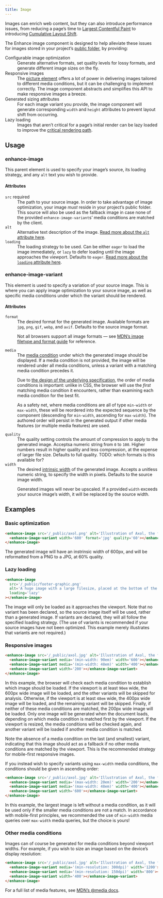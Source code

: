 ```yaml
---
title: Image
---
```


Images can enrich web content, but they can also introduce performance issues, from reducing a page’s time to [Largest Contentful Paint](https://web.dev/lcp/) to introducing [Cumulative Layout Shift](https://web.dev/cls/).

The Enhance image component is designed to help alleviate these issues for images stored in your project’s [public folder](/docs/learn/starter-project/public), by providing: 

<dl class='pl2 pl4-lg'>
  <dt class='font-medium'>Configurable image optimization</dt>
  <dd>Generate alternative formats, set quality levels for lossy formats, and generate different image sizes on the fly.</dd>
  
  <dt class='font-medium mt0'>Responsive images</dt>
  <dd>The <a href='https://developer.mozilla.org/en-US/docs/Web/HTML/Element/picture'>picture element</a> offers a lot of power in delivering images tailored to different media conditions, but it can be challenging to implement correctly. The image component abstracts and simplifies this API to make responsive images a breeze.</dd>

  <dt class='font-medium mt0'>Generated sizing attributes</dt>
  <dd>For each image variant you provide, the image component will generate corresponding <code>width</code> and <code>height</code> attributes to prevent layout shift from occurring.</dd>

  <dt class='font-medium mt0'>Lazy loading</dt>
  <dd>Images that aren’t critical for a page’s initial render can be lazy loaded to improve the <a href='https://developer.mozilla.org/en-US/docs/Web/Performance/Critical_rendering_path'>critical rendering path</a>.</dd>
</dl>

## Usage

### enhance-image
This parent element is used to specify your image’s source, its loading strategy, and any <code>alt</code> text you wish to provide.

#### Attributes

<dl class='pl2 pl4-lg'>
  <dt class='font-bold'><code>src</code> <span class='font-normal'>required</span></dt>
  <dd>The path to your source image. In order to take advantage of image optimization, your image <em>must</em> reside in your project’s public folder. This source will also be used as the fallback image in case none of the provided <code>enhance-image-variant</code>s’ media conditions are matched by the client.</dd>
  
  <dt class='font-bold mt0'><code>alt</code></dt>
  <dd>Alternative text description of the image. <a href='https://developer.mozilla.org/en-US/docs/Web/HTML/Element/img#attr-alt'>Read more about the <code>alt</code> attribute here</a>.</dd>

  <dt class='font-bold mt0'><code>loading</code></dt>
  <dd>The loading strategy to be used. Can be either <code>eager</code> to load the image immediately, or <code>lazy</code> to defer loading until the image approaches the viewport. Defaults to <code>eager</code>. <a href='https://developer.mozilla.org/en-US/docs/Web/HTML/Element/img#attr-loading'>Read more about the <code>loading</code> attribute here</a>.</dd>
</dl>

### enhance-image-variant
This element is used to specify a variation of your source image. This is where you can apply image optimization to your source image, as well as specific media conditions under which the variant should be rendered.

#### Attributes

<dl class='pl2 pl4-lg'>
  <dt class='font-bold'><code>format</code></dt>
  <dd>The desired format for the generated image. Available formats are <code>jpg</code>, <code>png</code>, <code>gif</code>, <code>webp</code>, and <code>avif</code>. Defaults to the source image format.
  <doc-callout level='caution' class='mt0'>

  Not all browsers support all image formats — see [MDN’s image filetype and format guide](https://developer.mozilla.org/en-US/docs/Web/Media/Formats/Image_types) for reference.

  </doc-callout></dd>

  <dt class='font-bold mt0'><code>media</code></dt>
  <dd>The <a href='https://developer.mozilla.org/en-US/docs/Web/CSS/Media_Queries/Using_media_queries#syntax'>media condition</a> under which the generated image should be displayed. If a media condition is not provided, the image will be rendered under all media conditions, unless a variant with a matching media condition precedes it.
  <doc-callout level='caution' class='mt0'>

  Due to [the design of the underlying specification](https://html.spec.whatwg.org/multipage/images.html#selecting-an-image-source), the order of media conditions is important: unlike in CSS, the browser will use the _first_  matching media condition it encounters, rather than examining each media condition for the best fit.

  </doc-callout>

  <doc-callout level='tip' class='mt0'>

  As a safety net, where media conditions are all of type `min-width` or `max-width`, these will be reordered into the expected sequence by the component (descending for `min-width`, ascending for `max-width`). The authored order will persist in the generated output if other media features (or multiple media features) are used.

  </doc-callout></dd>

  <dt class='font-bold mt0'><code>quality</code></dt>
  <dd>The quality setting controls the amount of compression to apply to the generated image. Acceptsa numeric string from <code>0</code> to <code>100</code>. Higher numbers result in higher quality and less compression, at the expense of larger file size. Defaults to full quality. TODO: which formats is this available for?</dd>

  <dt class='font-bold mt0'><code>width</code></dt>
  <dd>The desired <a href='https://developer.mozilla.org/en-US/docs/Glossary/Intrinsic_Size'>intrinsic width</a> of the generated image. Accepts a unitless numeric string, to specify the width in pixels. Defaults to the source image width.

  <doc-callout level='info' class='mt0'>

  Generated images will never be upscaled. If a provided `width` exceeds your source image’s width, it will be replaced by the source width.

  </doc-callout>
  </dd>

</dl>

## Examples

### Basic optimization

<doc-code>

```html
<enhance-image src='/_public/axol.png' alt='Illustration of Axol, the friendly axolotl that is Enhance’s mascot.'>
  <enhance-image-variant width='600' format='jpg' quality='60'></enhance-image-variant>
</enhance-image>
```

</doc-code>

The generated image will have an instrinsic width of 600px, and will be reformatted from a PNG to a JPG, at 60% quality.

### Lazy loading

<doc-code>

```html
<enhance-image
  src='/_public/footer-graphic.png'
  alt='A huge image with a large filesize, placed at the bottom of the page.'
  loading='lazy'
></enhance-image>
```

</doc-code>

The image will only be loaded as it approaches the viewport. Note that no variant has been declared, so the source image itself will be used, rather than a generated image. If variants are declared, they will all follow the specified loading strategy. (The use of variants is recommended if your source images have not been optimized. This example merely illustrates that variants are not required.)


### Responsive images

<doc-code>

```html
<enhance-image src='/_public/axol.jpg' alt='Illustration of Axol, the friendly axolotl that is Enhance’s mascot.'>
  <enhance-image-variant media='(min-width: 90em)' width='600'></enhance-image-variant>
  <enhance-image-variant media='(min-width: 48em)' width='400'></enhance-image-variant>
  <enhance-image-variant width='200'></enhance-image-variant>
</enhance-image>
```

</doc-code>

In this example, the browser will check each media condition to establish which image should be loaded. If the viewport is at least `90em` wide, the 600px wide image will be loaded, and the other variants will be skipped for analysis. Otherwise, if the viewport is at least `48em` wide, the 400px wide image will be loaded, and the remaining variant will be skipped. Finally, if neither of these media conditions are matched, the 200px wide image will be loaded. Only one image will be generated when the document loads, depending on which media condition is matched first by the viewport. If the viewport is resized, the media conditions will be checked again, and another variant will be loaded if another media condition is matched.

<doc-callout level='tip'>

Note the absence of a media condition on the last (and smallest) variant, indicating that this image should act as a fallback if no other media conditions are matched by the viewport. This is the recommended strategy for mobile-first responsive images.

</doc-callout>

If you instead wish to specify variants using `max-width` media conditions, the conditions should be given in ascending order:

<doc-code>

```html
<enhance-image src='/_public/axol.jpg' alt='Illustration of Axol, the friendly axolotl that is Enhance’s mascot.'>
  <enhance-image-variant media='(max-width: 20em)' width='200'></enhance-image-variant>
  <enhance-image-variant media='(max-width: 48em)' width='400'></enhance-image-variant>
  <enhance-image-variant width='600'></enhance-image-variant>
</enhance-image>
```

</doc-code>

In this example, the largest image is left without a media condition, as it will be used only if the smaller media conditions are not a match. In accordance with mobile-first principles, we recommended the use of `min-width` media queries over `max-width` media queries, but the choice is yours!

### Other media conditions

Images can of course be generated for media conditions beyond viewport widths. For example, if you wish to size an image based on the device’s display resolution:

<doc-code>

```html
<enhance-image src='/_public/axol.jpg' alt='Illustration of Axol, the friendly axolotl that is Enhance’s mascot.'>
  <enhance-image-variant media='(min-resolution: 300dpi)' width='1200'></enhance-image-variant>
  <enhance-image-variant media='(min-resolution: 150dpi)' width='800'></enhance-image-variant>
  <enhance-image-variant width='400'></enhance-image-variant>
</enhance-image>
```

</doc-code>

<doc-callout level='tip'>

For a full list of media features, see [MDN’s @media docs](https://developer.mozilla.org/en-US/docs/Web/CSS/@media#media_features).

</doc-callout>

